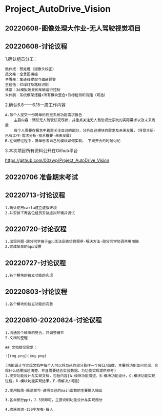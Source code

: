 # Project_AutoDrive_Vision
## 20220608-图像处理大作业-无人驾驶视觉项目

## 20220608-讨论议程
1.确认组员分工：

	熊伟成：预处理（摄像头校正）
	范文峰：全景图拼接
	李雪峰：车道线提取与偏道预警
	王佳恬：红绿灯及路标识别
	林豪：3d模拟场景的车辆运行控制
	朱伟鹏：系统框架搭建+所有模块整合+目标检测和测距（可选）

2.确认6.8——6.15一周工作内容
	
	A.每个人提交一份简单的视觉系统功能需求报告
		主要内容：调研无人驾驶研究现状，并重点关注无人驾驶视觉系统的实际需求以及未来发展
		每个人需要在报告中着重关注自己的部分，分析自己模块的需求及未来发展，（背景介绍-已有工作-需求分析-技术概要-未来发展）
	B.在调研过程中，简单思考自己的模块如何实现。-下周开会的时候讨论

3.本次项目所有资料公开在Github平台

https://github.com/00zwp/Project_AutoDrive_Vision

## 20220706 准备期末考试

## 20220713-讨论议程

    1.确认使用carla建立虚拟环境
    2.并安排下周各位组员安装虚拟环境并调试

## 20220720-讨论议程

    1.出现问题-部分同学由于gpu无法安装仿真程序-解决方法-部分同学协调共用电脑
    2.完成简单的api设置

## 20220727-讨论议程

    1.各个模块的独立功能的实现

## 20220803-讨论议程

    1.各个模块的独立功能的完善

## 20220810-20220824-讨论议程

    1.沟通各个模块的整合，并调整细节
    2.文档的整理

    ## 文档提交需求：
    
    ![img.png](img.png)
    
    (功能设计与实现文档中每个人可以将自己的部分看作一个接口/函数，主要将功能如何实现，实现什么结果描述清楚，并且需要结合实验数据，为功能实现提供参考)
    1.提交功能设计与实现文档，包括内容{A-模块功能描述，B-模块功能设计，C-模块功能实现过程，D-模块功能实现结果，E-待解决/问题}
    
    2.使用指南-简洁即可-说明自己的main函数的主要输入输出
    
    3.各自部分ppt，2-3页即可，主要说明功能设计与实现部分
    
    4.收获总结-150字左右-每人